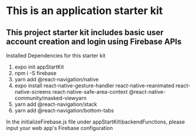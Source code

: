 # This is an application starter kit
## This project starter kit includes basic user account creation and login using Firebase APIs
Installed Dependencies for this starter kit

1. expo init appStartKit
2. npm i -S firebase
3. yarn add @react-navigation/native
4. expo install react-native-gesture-handler react-native-reanimated react-native-screens react-native-safe-area-context @react-native-community/masked-viewyarn
5. yarn add @react-navigation/stack
6. yarn add @react-navigation/bottom-tabs

In the initializeFirebase.js file under appStartKit\backendFunctions, please input your web app's Firebase configuration